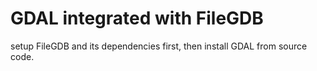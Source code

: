 # GDAL integrated with FileGDB

setup FileGDB and its dependencies first, then install GDAL from source code.

